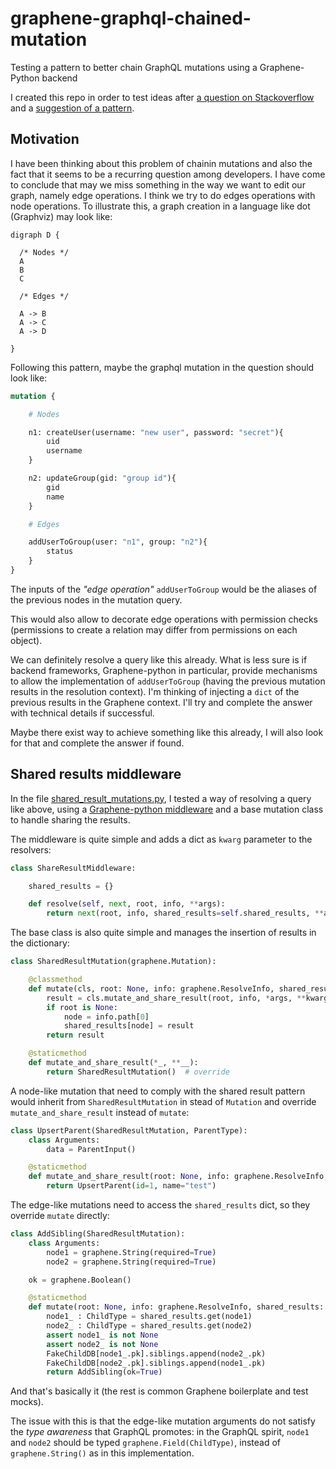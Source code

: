 # graphene-graphql-chained-mutation
Testing a pattern to better chain GraphQL mutations using a Graphene-Python backend

I created this repo in order to test ideas after [a question on Stackoverflow](https://stackoverflow.com/questions/61340137/graphene-graphql-how-to-chain-mutations) and a [suggestion of a pattern](https://stackoverflow.com/a/61364567).

## Motivation

I have been thinking about this problem of chainin mutations and also the fact that it seems to be a recurring question among developers. I have come to conclude that may we miss something in the way we want to edit our graph, namely edge operations. I think we try to do edges operations with node operations. To illustrate this, a graph creation in a language like dot (Graphviz) may look like:

```graphviz
digraph D {

  /* Nodes */
  A 
  B
  C

  /* Edges */

  A -> B
  A -> C
  A -> D

}
```

Following this pattern, maybe the graphql mutation in the question should look like:

```graphql
mutation {

    # Nodes

    n1: createUser(username: "new user", password: "secret"){
        uid
        username
    }

    n2: updateGroup(gid: "group id"){
        gid
        name
    }

    # Edges

    addUserToGroup(user: "n1", group: "n2"){
        status
    }
}
```

The inputs of the _"edge operation"_ `addUserToGroup` would be the aliases of the previous nodes in the mutation query.

This would also allow to decorate edge operations with permission checks (permissions to create a relation may differ from permissions on each object).

We can definitely resolve a query like this already. What is less sure is if backend frameworks, Graphene-python in particular, provide mechanisms to allow the implementation of `addUserToGroup` (having the previous mutation results in the resolution context). I'm thinking of injecting a `dict` of the previous results in the Graphene context. I'll try and complete the answer with technical details if successful.

Maybe there exist way to achieve something like this already, I will also look for that and complete the answer if found.

## Shared results middleware


In the file [shared_result_mutations.py](https://github.com/shinhermit/graphene-graphql-chained-mutation/blob/master/shared_results_mutation.py), I tested a way of resolving a query like above, using a [Graphene-python middleware](https://docs.graphene-python.org/en/latest/execution/middleware/) and a base mutation class to handle sharing the results.


The middleware is quite simple and adds a dict as `kwarg` parameter to the resolvers:

```python
class ShareResultMiddleware:

    shared_results = {}

    def resolve(self, next, root, info, **args):
        return next(root, info, shared_results=self.shared_results, **args)

```

The base class is also quite simple and manages the insertion of results in the dictionary:

```python
class SharedResultMutation(graphene.Mutation):

    @classmethod
    def mutate(cls, root: None, info: graphene.ResolveInfo, shared_results: dict, *args, **kwargs):
        result = cls.mutate_and_share_result(root, info, *args, **kwargs)
        if root is None:
            node = info.path[0]
            shared_results[node] = result
        return result

    @staticmethod
    def mutate_and_share_result(*_, **__):
        return SharedResultMutation()  # override
```

A node-like mutation that need to comply with the shared result pattern would inherit from `SharedResultMutation` in stead of `Mutation` and override `mutate_and_share_result` instead of `mutate`:

```python
class UpsertParent(SharedResultMutation, ParentType):
    class Arguments:
        data = ParentInput()

    @staticmethod
    def mutate_and_share_result(root: None, info: graphene.ResolveInfo, data: ParentInput, *___, **____):
        return UpsertParent(id=1, name="test")
```

The edge-like mutations need to access the `shared_results` dict, so they override `mutate` directly:

```python
class AddSibling(SharedResultMutation):
    class Arguments:
        node1 = graphene.String(required=True)
        node2 = graphene.String(required=True)

    ok = graphene.Boolean()

    @staticmethod
    def mutate(root: None, info: graphene.ResolveInfo, shared_results: dict, node1: str, node2: str):  # ISSUE: this breaks type awareness
        node1_ : ChildType = shared_results.get(node1)
        node2_ : ChildType = shared_results.get(node2)
        assert node1_ is not None
        assert node2_ is not None
        FakeChildDB[node1_.pk].siblings.append(node2_.pk)
        FakeChildDB[node2_.pk].siblings.append(node1_.pk)
        return AddSibling(ok=True)
```

And that's basically it (the rest is common Graphene boilerplate and test mocks).

The issue with this is that the edge-like mutation arguments do not satisfy the _type awareness_ that GraphQL promotes: in the GraphQL spirit, `node1` and `node2` should be typed `graphene.Field(ChildType)`, instead of `graphene.String()` as in this implementation.

